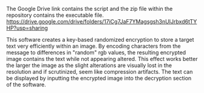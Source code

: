 The Google Drive link contains the script and the zip file within the repository contains the executable file.
https://drive.google.com/drive/folders/17iCg7JaF7YMagsgsh3nUIJrbxd6tTYHP?usp=sharing

This software creates a key-based randomized encryption to store a target text very efficiently within an image. By encoding characters from the message to differences in "random" rgb values, the resulting encrypted image contains the text while not appearing altered. This effect works better the larger the image as the slight alterations are visually lost in the resolution and if scrutinized, seem like compression artifacts. The text can be displayed by inputting the encrypted image into the decryption section of the software.